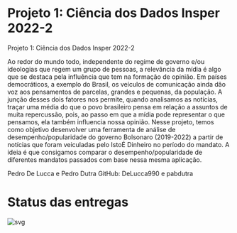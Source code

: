 # Projeto 1: Ciência dos Dados Insper 2022-2

Projeto 1: Ciência dos Dados Insper 2022-2

Ao redor do mundo todo, independente do regime de governo e/ou ideologias que regem um grupo de pessoas, a relevância da mídia é algo que se destaca pela influência que tem na formação de opinião. Em países democráticos, a exemplo do Brasil, os veículos de comunicação ainda dão voz aos pensamentos de parcelas, grandes e pequenas, da população. A junção desses dois fatores nos permite, quando analisamos as notícias, traçar uma média do que o povo brasileiro pensa em relação a assuntos de muita repercussão, pois, ao passo em que a mídia pode representar o que pensamos, ela também influencia nossa opinião.
Nesse projeto, temos como objetivo desenvolver uma ferramenta de análise de desempenho/popularidade do governo Bolsonaro (2019-2022) a partir de notícias que foram veiculadas pelo IstoÉ Dinheiro no período do mandato. A ideia é que consigamos comparar o desempenho/popularidade de diferentes mandatos passados com base nessa mesma aplicação.

Pedro De Lucca e Pedro Dutra
GitHub: DeLucca990 e pabdutra

# Status das entregas

![svg](http://3.142.157.80/webhook2/cdados/test/svg/insper-classroom/22-2a-cd-p1-grupo_pedrolscf)
